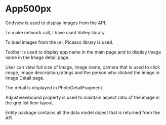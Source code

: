 # App500px

Gridview is used to display Images from the API.

To make network call, I have used Volley library.

To load images from the url, Picasso library is used.

Toolbar is used to display app name in the main page and to display Image name in the Image detail page.

User can view full size of Image, Image name, camera that is used to click image, image description,ratings and the person who clicked the image in Image Detail page.

The detail is displayed in PhotoDetailFragment.

Adjustviewbound property is used to maintain aspect ratio of the image in the grid list item layout.

Entity package contains all the data model object that is returned from the API.

